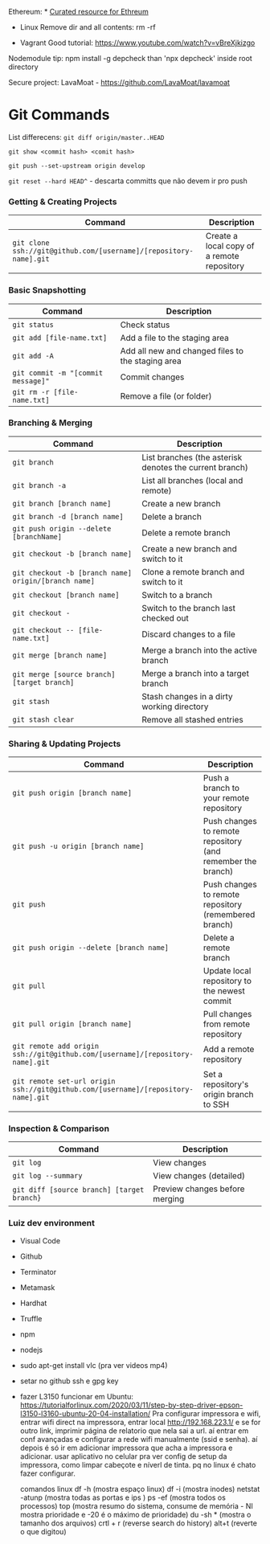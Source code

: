 Ethereum: * [Curated resource for Ethreum](https://github.com/djphillyg/awesome-ethereum)

- Linux
Remove dir and all contents:
rm -rf <dir name>
  
- Vagrant
Good tutorial: https://www.youtube.com/watch?v=vBreXjkizgo

Nodemodule tip:
npm install -g depcheck
than 'npx depcheck' inside root directory

Secure project:
LavaMoat - https://github.com/LavaMoat/lavamoat
  
  

Git Commands
============

List differecens:
`git diff origin/master..HEAD`

`git show <commit hash> <comit hash>`

`git push --set-upstream origin develop`

`git reset --hard HEAD^` - descarta committs que não devem ir pro push

### Getting & Creating Projects

| Command | Description |
| ------- | ----------- |
| `git clone ssh://git@github.com/[username]/[repository-name].git` | Create a local copy of a remote repository |

### Basic Snapshotting

| Command | Description |
| ------- | ----------- |
| `git status` | Check status |
| `git add [file-name.txt]` | Add a file to the staging area |
| `git add -A` | Add all new and changed files to the staging area |
| `git commit -m "[commit message]"` | Commit changes |
| `git rm -r [file-name.txt]` | Remove a file (or folder) |

### Branching & Merging

| Command | Description |
| ------- | ----------- |
| `git branch` | List branches (the asterisk denotes the current branch) |
| `git branch -a` | List all branches (local and remote) |
| `git branch [branch name]` | Create a new branch |
| `git branch -d [branch name]` | Delete a branch |
| `git push origin --delete [branchName]` | Delete a remote branch |
| `git checkout -b [branch name]` | Create a new branch and switch to it |
| `git checkout -b [branch name] origin/[branch name]` | Clone a remote branch and switch to it |
| `git checkout [branch name]` | Switch to a branch |
| `git checkout -` | Switch to the branch last checked out |
| `git checkout -- [file-name.txt]` | Discard changes to a file |
| `git merge [branch name]` | Merge a branch into the active branch |
| `git merge [source branch] [target branch]` | Merge a branch into a target branch |
| `git stash` | Stash changes in a dirty working directory |
| `git stash clear` | Remove all stashed entries |

### Sharing & Updating Projects

| Command | Description |
| ------- | ----------- |
| `git push origin [branch name]` | Push a branch to your remote repository |
| `git push -u origin [branch name]` | Push changes to remote repository (and remember the branch) |
| `git push` | Push changes to remote repository (remembered branch) |
| `git push origin --delete [branch name]` | Delete a remote branch |
| `git pull` | Update local repository to the newest commit |
| `git pull origin [branch name]` | Pull changes from remote repository |
| `git remote add origin ssh://git@github.com/[username]/[repository-name].git` | Add a remote repository |
| `git remote set-url origin ssh://git@github.com/[username]/[repository-name].git` | Set a repository's origin branch to SSH |

### Inspection & Comparison

| Command | Description |
| ------- | ----------- |
| `git log` | View changes |
| `git log --summary` | View changes (detailed) |
| `git diff [source branch] [target branch}` | Preview changes before merging |

### Luiz dev environment
- Visual Code
- Github
- Terminator
- Metamask
- Hardhat
- Truffle
- npm
- nodejs 
- sudo apt-get install vlc (pra ver videos mp4)


 - setar no github ssh e gpg key
 
 - fazer L3150 funcionar em Ubuntu: 
   https://tutorialforlinux.com/2020/03/11/step-by-step-driver-epson-l3150-l3160-ubuntu-20-04-installation/
   Pra configurar impressora e wifi, entrar wifi direct na impressora, entrar local http://192.168.223.1/ e se for outro link, imprimir página de relatorio que nela sai a url. aí entrar em conf avançadas e configurar a rede wifi manualmente (ssid e senha). aí depois é só ir em adicionar impressora que acha a impressora e adicionar. usar aplicativo no celular pra ver config de setup da impressora, como limpar cabeçote e níverl de tinta. pq no linux é chato fazer configurar.
   
   comandos linux
   df -h (mostra espaço linux)
   df -i (mostra inodes)
   netstat -atunp (mostra todas as portas e ips )
   ps -ef (mostra todos os processos)
   top (mostra resumo do sistema, consume de memória - NI mostra prioridade e -20 é o máximo de prioridade)
   du -sh * (mostra o tamanho dos arquivos)
   crtl + r (reverse search do history)
   alt+t (reverte o que digitou)
   
   

